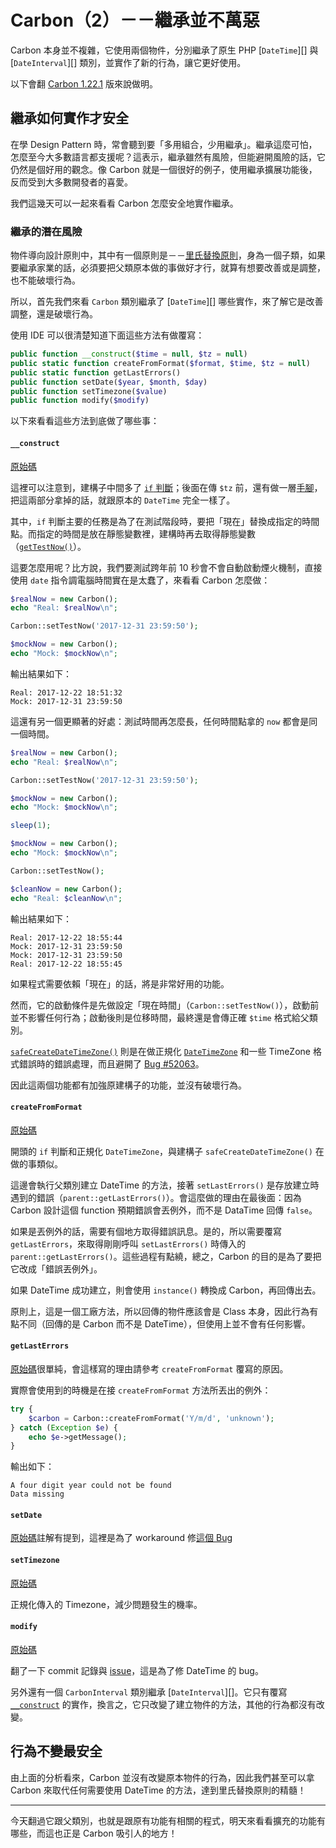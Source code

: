 # Carbon（2）－－繼承並不萬惡

Carbon 本身並不複雜，它使用兩個物件，分別繼承了原生 PHP [`DateTime`][] 與 [`DateInterval`][] 類別，並實作了新的行為，讓它更好使用。

以下會翻 [Carbon 1.22.1](https://github.com/briannesbitt/Carbon/tree/1.22.1) 版來說做明。

## 繼承如何實作才安全

在學 Design Pattern 時，常會聽到要「多用組合，少用繼承」。繼承這麼可怕，怎麼至今大多數語言都支援呢？這表示，繼承雖然有風險，但能避開風險的話，它仍然是個好用的觀念。像 Carbon 就是一個很好的例子，使用繼承擴展功能後，反而受到大多數開發者的喜愛。

我們這幾天可以一起來看看 Carbon 怎麼安全地實作繼承。

### 繼承的潛在風險

物件導向設計原則中，其中有一個原則是－－[里氏替換原則][]，身為一個子類，如果要繼承家業的話，必須要把父類原本做的事做好才行，就算有想要改善或是調整，也不能破壞行為。

所以，首先我們來看 `Carbon` 類別繼承了 [`DateTime`][] 哪些實作，來了解它是改善調整，還是破壞行為。

使用 IDE 可以很清楚知道下面這些方法有做覆寫：

```php
public function __construct($time = null, $tz = null)
public static function createFromFormat($format, $time, $tz = null)
public static function getLastErrors()
public function setDate($year, $month, $day)
public function setTimezone($value)
public function modify($modify)
```

以下來看看這些方法到底做了哪些事：

#### `__construct`

[原始碼](https://github.com/briannesbitt/Carbon/blob/1.22.1/src/Carbon/Carbon.php#L271-L292)

這裡可以注意到，建構子中間多了 [`if` 判斷](https://github.com/briannesbitt/Carbon/blob/1.22.1/src/Carbon/Carbon.php#L275)；後面在傳 `$tz` 前，還有做一層[手腳](https://github.com/briannesbitt/Carbon/blob/1.22.1/src/Carbon/Carbon.php#L291)，把這兩部分拿掉的話，就跟原本的 `DateTime` 完全一樣了。
 
其中，`if` 判斷主要的任務是為了在測試階段時，要把「現在」替換成指定的時間點。而指定的時間是放在靜態變數裡，建構時再去取得靜態變數（[`getTestNow()`](https://github.com/briannesbitt/Carbon/blob/1.22.1/src/Carbon/Carbon.php#L1045-L1048)）。

這要怎麼用呢？比方說，我們要測試跨年前 10 秒會不會自動啟動煙火機制，直接使用 `date` 指令調電腦時間實在是太蠢了，來看看 Carbon 怎麼做：

```php
$realNow = new Carbon();
echo "Real: $realNow\n";

Carbon::setTestNow('2017-12-31 23:59:50');

$mockNow = new Carbon();
echo "Mock: $mockNow\n";
```

輸出結果如下：

```
Real: 2017-12-22 18:51:32
Mock: 2017-12-31 23:59:50
```

這還有另一個更顯著的好處：測試時間再怎麼長，任何時間點拿的 `now` 都會是同一個時間。

```php
$realNow = new Carbon();
echo "Real: $realNow\n";

Carbon::setTestNow('2017-12-31 23:59:50');

$mockNow = new Carbon();
echo "Mock: $mockNow\n";

sleep(1);

$mockNow = new Carbon();
echo "Mock: $mockNow\n";

Carbon::setTestNow();

$cleanNow = new Carbon();
echo "Real: $cleanNow\n";
```

輸出結果如下：

```
Real: 2017-12-22 18:55:44
Mock: 2017-12-31 23:59:50
Mock: 2017-12-31 23:59:50
Real: 2017-12-22 18:55:45
```

如果程式需要依賴「現在」的話，將是非常好用的功能。

然而，它的啟動條件是先做設定「現在時間」（`Carbon::setTestNow()`），啟動前並不影響任何行為；啟動後則是位移時間，最終還是會傳正確 `$time` 格式給父類別。

[`safeCreateDateTimeZone()`](https://github.com/briannesbitt/Carbon/blob/1.22.1/src/Carbon/Carbon.php#L228-L256) 則是在做正規化 [`DateTimeZone`](http://php.net/manual/en/class.datetimezone.php) 和一些 TimeZone 格式錯誤時的錯誤處理，而且避開了 [Bug #52063](https://bugs.php.net/bug.php?id=52063)。

因此這兩個功能都有加強原建構子的功能，並沒有破壞行為。

#### `createFromFormat`

[原始碼](https://github.com/briannesbitt/Carbon/blob/1.22.1/src/Carbon/Carbon.php#L568-L583)

開頭的 `if` 判斷和正規化 `DateTimeZone`，與建構子 `safeCreateDateTimeZone()` 在做的事類似。

這邊會執行父類別建立 DateTime 的方法，接著 `setLastErrors()` 是存放建立時遇到的錯誤（`parent::getLastErrors()`）。會這麼做的理由在最後面：因為 Carbon 設計這個 function 預期錯誤會丟例外，而不是 DataTime 回傳 `false`。

如果是丟例外的話，需要有個地方取得錯誤訊息。是的，所以需要覆寫 `getLastErrors`，來取得剛剛呼叫 `setLastErrors()` 時傳入的 `parent::getLastErrors()`。這些過程有點繞，總之，Carbon 的目的是為了要把它改成「錯誤丟例外」。

如果 DateTime 成功建立，則會使用 `instance()` 轉換成 Carbon，再回傳出去。

原則上，這是一個工廠方法，所以回傳的物件應該會是 Class 本身，因此行為有點不同（回傳的是 Carbon 而不是 DateTime），但使用上並不會有任何影響。

#### `getLastErrors`

[原始碼](https://github.com/briannesbitt/Carbon/blob/1.22.1/src/Carbon/Carbon.php#L600-L603)很單純，會這樣寫的理由請參考 `createFromFormat` 覆寫的原因。

實際會使用到的時機是在接 `createFromFormat` 方法所丟出的例外：

```php
try {
    $carbon = Carbon::createFromFormat('Y/m/d', 'unknown');
} catch (Exception $e) {
    echo $e->getMessage();
}
```

輸出如下：

```
A four digit year could not be found
Data missing
```

#### `setDate`

[原始碼](https://github.com/briannesbitt/Carbon/blob/1.22.1/src/Carbon/Carbon.php#L859-L864)註解有提到，這裡是為了 workaround 修[這個 Bug](https://bugs.php.net/bug.php?id=63863)

#### `setTimezone`

[原始碼](https://github.com/briannesbitt/Carbon/blob/1.22.1/src/Carbon/Carbon.php#L944-L947)

正規化傳入的 Timezone，減少問題發生的機率。

#### `modify`

[原始碼](https://github.com/briannesbitt/Carbon/blob/1.22.1/src/Carbon/Carbon.php#L3312-L3324)

翻了一下 commit 記錄與 [issue](https://github.com/briannesbitt/Carbon/issues/88)，這是為了修 DateTime 的 bug。

另外還有一個 `CarbonInterval` 類別繼承 [`DateInterval`][]。它只有覆寫 [`__construct`](https://github.com/briannesbitt/Carbon/blob/1.22.1/src/Carbon/CarbonInterval.php#L120-L146) 的實作，換言之，它只改變了建立物件的方法，其他的行為都沒有改變。

## 行為不變最安全

由上面的分析看來，Carbon 並沒有改變原本物件的行為，因此我們甚至可以拿 Carbon 來取代任何需要使用 DateTime 的方法，達到里氏替換原則的精髓！

---

今天翻過它跟父類別，也就是跟原有功能有相關的程式，明天來看看擴充的功能有哪些，而這也正是 Carbon 吸引人的地方！

[DateTime]: http://php.net/manual/en/class.datetime.php
[DateInterval]: http://php.net/manual/en/class.dateinterval.php
[里氏替換原則]: https://github.com/MilesChou/book-refactoring-30-days/blob/master/docs/day09.md
